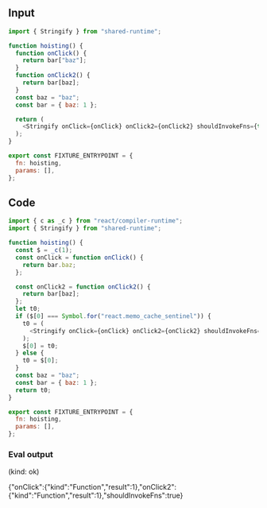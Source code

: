 
## Input

```javascript
import { Stringify } from "shared-runtime";

function hoisting() {
  function onClick() {
    return bar["baz"];
  }
  function onClick2() {
    return bar[baz];
  }
  const baz = "baz";
  const bar = { baz: 1 };

  return (
    <Stringify onClick={onClick} onClick2={onClick2} shouldInvokeFns={true} />
  );
}

export const FIXTURE_ENTRYPOINT = {
  fn: hoisting,
  params: [],
};

```

## Code

```javascript
import { c as _c } from "react/compiler-runtime";
import { Stringify } from "shared-runtime";

function hoisting() {
  const $ = _c(1);
  const onClick = function onClick() {
    return bar.baz;
  };

  const onClick2 = function onClick2() {
    return bar[baz];
  };
  let t0;
  if ($[0] === Symbol.for("react.memo_cache_sentinel")) {
    t0 = (
      <Stringify onClick={onClick} onClick2={onClick2} shouldInvokeFns={true} />
    );
    $[0] = t0;
  } else {
    t0 = $[0];
  }
  const baz = "baz";
  const bar = { baz: 1 };
  return t0;
}

export const FIXTURE_ENTRYPOINT = {
  fn: hoisting,
  params: [],
};

```
      
### Eval output
(kind: ok) <div>{"onClick":{"kind":"Function","result":1},"onClick2":{"kind":"Function","result":1},"shouldInvokeFns":true}</div>